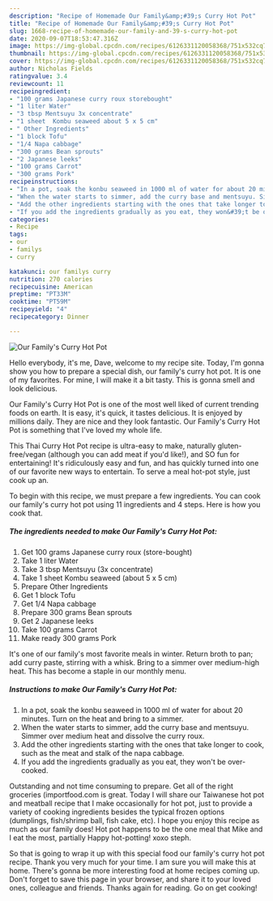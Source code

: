 ```yaml
---
description: "Recipe of Homemade Our Family&amp;#39;s Curry Hot Pot"
title: "Recipe of Homemade Our Family&amp;#39;s Curry Hot Pot"
slug: 1668-recipe-of-homemade-our-family-and-39-s-curry-hot-pot
date: 2020-09-07T18:53:47.316Z
image: https://img-global.cpcdn.com/recipes/6126331120058368/751x532cq70/our-familys-curry-hot-pot-recipe-main-photo.jpg
thumbnail: https://img-global.cpcdn.com/recipes/6126331120058368/751x532cq70/our-familys-curry-hot-pot-recipe-main-photo.jpg
cover: https://img-global.cpcdn.com/recipes/6126331120058368/751x532cq70/our-familys-curry-hot-pot-recipe-main-photo.jpg
author: Nicholas Fields
ratingvalue: 3.4
reviewcount: 11
recipeingredient:
- "100 grams Japanese curry roux storebought"
- "1 liter Water"
- "3 tbsp Mentsuyu 3x concentrate"
- "1 sheet  Kombu seaweed about 5 x 5 cm"
- " Other Ingredients"
- "1 block Tofu"
- "1/4 Napa cabbage"
- "300 grams Bean sprouts"
- "2 Japanese leeks"
- "100 grams Carrot"
- "300 grams Pork"
recipeinstructions:
- "In a pot, soak the konbu seaweed in 1000 ml of water for about 20 minutes. Turn on the heat and bring to a simmer."
- "When the water starts to simmer, add the curry base and mentsuyu. Simmer over medium heat and dissolve the curry roux."
- "Add the other ingredients starting with the ones that take longer to cook, such as the meat and stalk of the napa cabbage."
- "If you add the ingredients gradually as you eat, they won&#39;t be over-cooked."
categories:
- Recipe
tags:
- our
- familys
- curry

katakunci: our familys curry 
nutrition: 270 calories
recipecuisine: American
preptime: "PT33M"
cooktime: "PT59M"
recipeyield: "4"
recipecategory: Dinner

---
```



![Our Family&#39;s Curry Hot Pot](https://img-global.cpcdn.com/recipes/6126331120058368/751x532cq70/our-familys-curry-hot-pot-recipe-main-photo.jpg)

Hello everybody, it's me, Dave, welcome to my recipe site. Today, I'm gonna show you how to prepare a special dish, our family&#39;s curry hot pot. It is one of my favorites. For mine, I will make it a bit tasty. This is gonna smell and look delicious.

Our Family&#39;s Curry Hot Pot is one of the most well liked of current trending foods on earth. It is easy, it's quick, it tastes delicious. It is enjoyed by millions daily. They are nice and they look fantastic. Our Family&#39;s Curry Hot Pot is something that I've loved my whole life.

This Thai Curry Hot Pot recipe is ultra-easy to make, naturally gluten-free/vegan (although you can add meat if you&#39;d like!), and SO fun for entertaining! It&#39;s ridiculously easy and fun, and has quickly turned into one of our favorite new ways to entertain. To serve a meal hot-pot style, just cook up an.


To begin with this recipe, we must prepare a few ingredients. You can cook our family&#39;s curry hot pot using 11 ingredients and 4 steps. Here is how you cook that.

<!--inarticleads1-->

##### The ingredients needed to make Our Family&#39;s Curry Hot Pot:

1. Get 100 grams Japanese curry roux (store-bought)
1. Take 1 liter Water
1. Take 3 tbsp Mentsuyu (3x concentrate)
1. Take 1 sheet  Kombu seaweed (about 5 x 5 cm)
1. Prepare  Other Ingredients
1. Get 1 block Tofu
1. Get 1/4 Napa cabbage
1. Prepare 300 grams Bean sprouts
1. Get 2 Japanese leeks
1. Take 100 grams Carrot
1. Make ready 300 grams Pork


It&#39;s one of our family&#39;s most favorite meals in winter. Return broth to pan; add curry paste, stirring with a whisk. Bring to a simmer over medium-high heat. This has become a staple in our monthly menu. 

<!--inarticleads2-->

##### Instructions to make Our Family&#39;s Curry Hot Pot:

1. In a pot, soak the konbu seaweed in 1000 ml of water for about 20 minutes. Turn on the heat and bring to a simmer.
1. When the water starts to simmer, add the curry base and mentsuyu. Simmer over medium heat and dissolve the curry roux.
1. Add the other ingredients starting with the ones that take longer to cook, such as the meat and stalk of the napa cabbage.
1. If you add the ingredients gradually as you eat, they won&#39;t be over-cooked.


Outstanding and not time consuming to prepare. Get all of the right groceries (importfood.com is great. Today I will share our Taiwanese hot pot and meatball recipe that I make occasionally for hot pot, just to provide a variety of cooking ingredients besides the typical frozen options (dumplings, fish/shrimp ball, fish cake, etc). I hope you enjoy this recipe as much as our family does! Hot pot happens to be the one meal that Mike and I eat the most, partially Happy hot-potting! xoxo steph. 

So that is going to wrap it up with this special food our family&#39;s curry hot pot recipe. Thank you very much for your time. I am sure you will make this at home. There's gonna be more interesting food at home recipes coming up. Don't forget to save this page in your browser, and share it to your loved ones, colleague and friends. Thanks again for reading. Go on get cooking!
